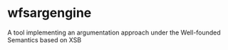 wfsargengine
============

A tool implementing an argumentation approach under the Well-founded Semantics based on XSB
